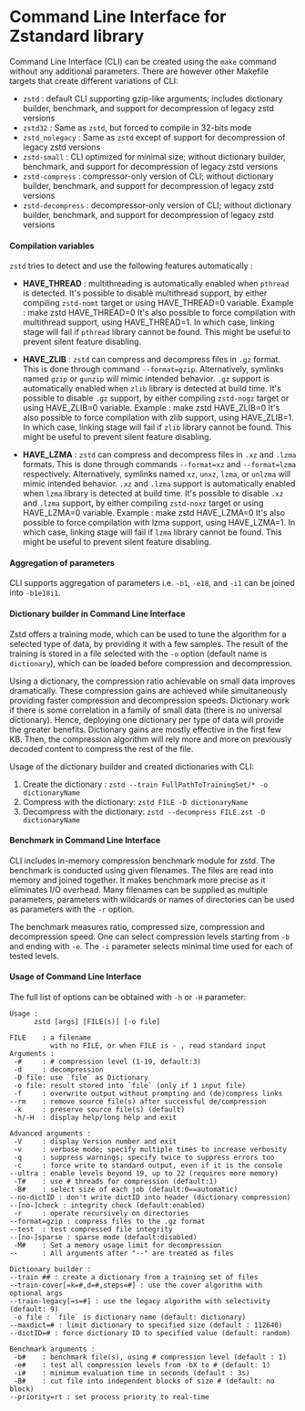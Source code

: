 Command Line Interface for Zstandard library
============================================

Command Line Interface (CLI) can be created using the `make` command without any additional parameters.
There are however other Makefile targets that create different variations of CLI:
- `zstd` : default CLI supporting gzip-like arguments; includes dictionary builder, benchmark, and support for decompression of legacy zstd versions
- `zstd32` : Same as `zstd`, but forced to compile in 32-bits mode
- `zstd_nolegacy` : Same as `zstd` except of support for decompression of legacy zstd versions
- `zstd-small` : CLI optimized for minimal size; without dictionary builder, benchmark, and support for decompression of legacy zstd versions
- `zstd-compress` : compressor-only version of CLI; without dictionary builder, benchmark, and support for decompression of legacy zstd versions
- `zstd-decompress` : decompressor-only version of CLI; without dictionary builder, benchmark, and support for decompression of legacy zstd versions


#### Compilation variables
`zstd` tries to detect and use the following features automatically :

- __HAVE_THREAD__ : multithreading is automatically enabled when `pthread` is detected.
  It's possible to disable multithread support, by either compiling `zstd-nomt` target or using HAVE_THREAD=0 variable.
  Example : make zstd HAVE_THREAD=0
  It's also possible to force compilation with multithread support, using HAVE_THREAD=1.
  In which case, linking stage will fail if `pthread` library cannot be found.
  This might be useful to prevent silent feature disabling.

- __HAVE_ZLIB__ : `zstd` can compress and decompress files in `.gz` format.
  This is done through command `--format=gzip`.
  Alternatively, symlinks named `gzip` or `gunzip` will mimic intended behavior.
  `.gz` support is automatically enabled when `zlib` library is detected at build time.
  It's possible to disable `.gz` support, by either compiling `zstd-nogz` target or using HAVE_ZLIB=0 variable.
  Example : make zstd HAVE_ZLIB=0
  It's also possible to force compilation with zlib support, using HAVE_ZLIB=1.
  In which case, linking stage will fail if `zlib` library cannot be found.
  This might be useful to prevent silent feature disabling.

- __HAVE_LZMA__ : `zstd` can compress and decompress files in `.xz` and `.lzma` formats.
  This is done through commands `--format=xz` and `--format=lzma` respectively.
  Alternatively, symlinks named `xz`, `unxz`, `lzma`, or `unlzma` will mimic intended behavior.
  `.xz` and `.lzma` support is automatically enabled when `lzma` library is detected at build time.
  It's possible to disable `.xz` and `.lzma` support, by either compiling `zstd-noxz` target or using HAVE_LZMA=0 variable.
  Example : make zstd HAVE_LZMA=0
  It's also possible to force compilation with lzma support, using HAVE_LZMA=1.
  In which case, linking stage will fail if `lzma` library cannot be found.
  This might be useful to prevent silent feature disabling.


#### Aggregation of parameters
CLI supports aggregation of parameters i.e. `-b1`, `-e18`, and `-i1` can be joined into `-b1e18i1`.


#### Dictionary builder in Command Line Interface
Zstd offers a training mode, which can be used to tune the algorithm for a selected
type of data, by providing it with a few samples. The result of the training is stored
in a file selected with the `-o` option (default name is `dictionary`),
which can be loaded before compression and decompression.

Using a dictionary, the compression ratio achievable on small data improves dramatically.
These compression gains are achieved while simultaneously providing faster compression and decompression speeds.
Dictionary work if there is some correlation in a family of small data (there is no universal dictionary).
Hence, deploying one dictionary per type of data will provide the greater benefits.
Dictionary gains are mostly effective in the first few KB. Then, the compression algorithm
will rely more and more on previously decoded content to compress the rest of the file.

Usage of the dictionary builder and created dictionaries with CLI:

1. Create the dictionary : `zstd --train FullPathToTrainingSet/* -o dictionaryName`
2. Compress with the dictionary: `zstd FILE -D dictionaryName`
3. Decompress with the dictionary: `zstd --decompress FILE.zst -D dictionaryName`


#### Benchmark in Command Line Interface
CLI includes in-memory compression benchmark module for zstd.
The benchmark is conducted using given filenames. The files are read into memory and joined together.
It makes benchmark more precise as it eliminates I/O overhead.
Many filenames can be supplied as multiple parameters, parameters with wildcards or
names of directories can be used as parameters with the `-r` option.

The benchmark measures ratio, compressed size, compression and decompression speed.
One can select compression levels starting from `-b` and ending with `-e`.
The `-i` parameter selects minimal time used for each of tested levels.


#### Usage of Command Line Interface
The full list of options can be obtained with `-h` or `-H` parameter:
```
Usage :
      zstd [args] [FILE(s)] [-o file]

FILE    : a filename
          with no FILE, or when FILE is - , read standard input
Arguments :
 -#     : # compression level (1-19, default:3)
 -d     : decompression
 -D file: use `file` as Dictionary
 -o file: result stored into `file` (only if 1 input file)
 -f     : overwrite output without prompting and (de)compress links
--rm    : remove source file(s) after successful de/compression
 -k     : preserve source file(s) (default)
 -h/-H  : display help/long help and exit

Advanced arguments :
 -V     : display Version number and exit
 -v     : verbose mode; specify multiple times to increase verbosity
 -q     : suppress warnings; specify twice to suppress errors too
 -c     : force write to standard output, even if it is the console
--ultra : enable levels beyond 19, up to 22 (requires more memory)
 -T#    : use # threads for compression (default:1)
 -B#    : select size of each job (default:0==automatic)
--no-dictID : don't write dictID into header (dictionary compression)
--[no-]check : integrity check (default:enabled)
 -r     : operate recursively on directories
--format=gzip : compress files to the .gz format
--test  : test compressed file integrity
--[no-]sparse : sparse mode (default:disabled)
 -M#    : Set a memory usage limit for decompression
--      : All arguments after "--" are treated as files

Dictionary builder :
--train ## : create a dictionary from a training set of files
--train-cover[=k=#,d=#,steps=#] : use the cover algorithm with optional args
--train-legacy[=s=#] : use the legacy algorithm with selectivity (default: 9)
 -o file : `file` is dictionary name (default: dictionary)
--maxdict=# : limit dictionary to specified size (default : 112640)
--dictID=# : force dictionary ID to specified value (default: random)

Benchmark arguments :
 -b#    : benchmark file(s), using # compression level (default : 1)
 -e#    : test all compression levels from -bX to # (default: 1)
 -i#    : minimum evaluation time in seconds (default : 3s)
 -B#    : cut file into independent blocks of size # (default: no block)
--priority=rt : set process priority to real-time
```
